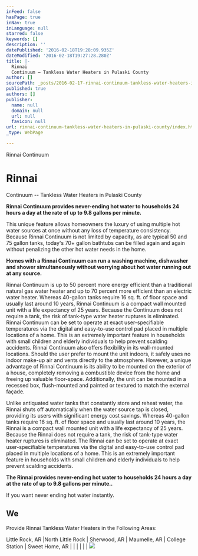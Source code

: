 ```yaml
---
inFeed: false
hasPage: true
inNav: true
inLanguage: null
starred: false
keywords: []
description: ''
datePublished: '2016-02-18T19:28:09.935Z'
dateModified: '2016-02-18T19:27:28.280Z'
title: |-
  Rinnai
  Continuum – Tankless Water Heaters in Pulaski County
author: []
sourcePath: _posts/2016-02-17-rinnai-continuum-tankless-water-heaters-in-pulaski-county.md
published: true
authors: []
publisher:
  name: null
  domain: null
  url: null
  favicon: null
url: rinnai-continuum-tankless-water-heaters-in-pulaski-county/index.html
_type: WebPage

---
```

Rinnai
Continuum 

# Rinnai
Continuum -- Tankless Water Heaters in Pulaski County

**Rinnai
Continuum provides never-ending hot water to households 24 hours a
day at the rate of up to 9.8 gallons per minute.**

This unique feature allows homeowners the luxury of using multiple
hot water sources at once without any loss of temperature
consistency. Because Rinnai Continuum is not limited by capacity, as
are typical 50 and 75 gallon tanks, today's 70+ gallon bathtubs can
be filled again and again without penalizing the other hot water
needs in the home. 

**Homes
with a Rinnai Continuum can run a washing machine, dishwasher and
shower simultaneously without worrying about hot water running out at
any source.**

Rinnai
Continuum is up to 50 percent more energy efficient than a
traditional natural gas water heater and
up to 70 percent more efficient than an electric water heater.
Whereas 40-gallon tanks require 16 sq. ft. of floor space and usually
last around 10 years, Rinnai Continuum is a compact wall mounted unit
with a life expectancy of 25 years. Because the Continuum does not
require a tank, the risk of tank-type water heater ruptures is
eliminated. Rinnai Continuum can be set to operate at exact
user-specifiable temperatures via the digital and easy-to-use control
pad placed in multiple locations of a home. This is an extremely
important feature in households with small children and elderly
individuals to help prevent scalding accidents. Rinnai Continuum also
offers flexibility in its wall-mounted locations. Should the user
prefer to mount the unit indoors, it safely uses no indoor make-up
air and vents directly to the atmosphere. However, a unique advantage
of Rinnai Continuum is its ability to be mounted on the exterior of a
house, completely removing a combustible device from the home and
freeing up valuable floor-space. Additionally, the unit can be
mounted in a recessed box, flush-mounted and painted or textured to
match the external façade.

Unlike
antiquated water tanks that constantly store and reheat water, the
Rinnai shuts off automatically when the water source tap is closed,
providing its users with significant energy cost savings. Whereas
40-gallon tanks require 16 sq. ft. of floor space and usually last
around 10 years, the Rinnai is a compact wall mounted unit with a
life expectancy of 25 years. Because the Rinnai does not require a
tank, the risk of tank-type water heater ruptures is eliminated. The
Rinnai can be set to operate at exact user-specifiable temperatures
via the digital and easy-to-use control pad placed in multiple
locations of a home. This is an extremely important feature in
households with small children and elderly individuals to help
prevent scalding accidents. 

**The
Rinnai provides never-ending hot water to households 24 hours a day
at the rate of up to 9.8 gallons per minute..**

If you want never ending hot water instantly.

## We
Provide Rinnai Tankless Water Heaters in the Following Areas:

Little
Rock, AR |North
Little Rock | Sherwood,
AR | Maumelle,
AR | College
Station | Sweet
Home, AR | | | | | |
![](https://the-grid-user-content.s3-us-west-2.amazonaws.com/97fb3e99-dcf2-4473-a5b3-61296902eebc.jpg)